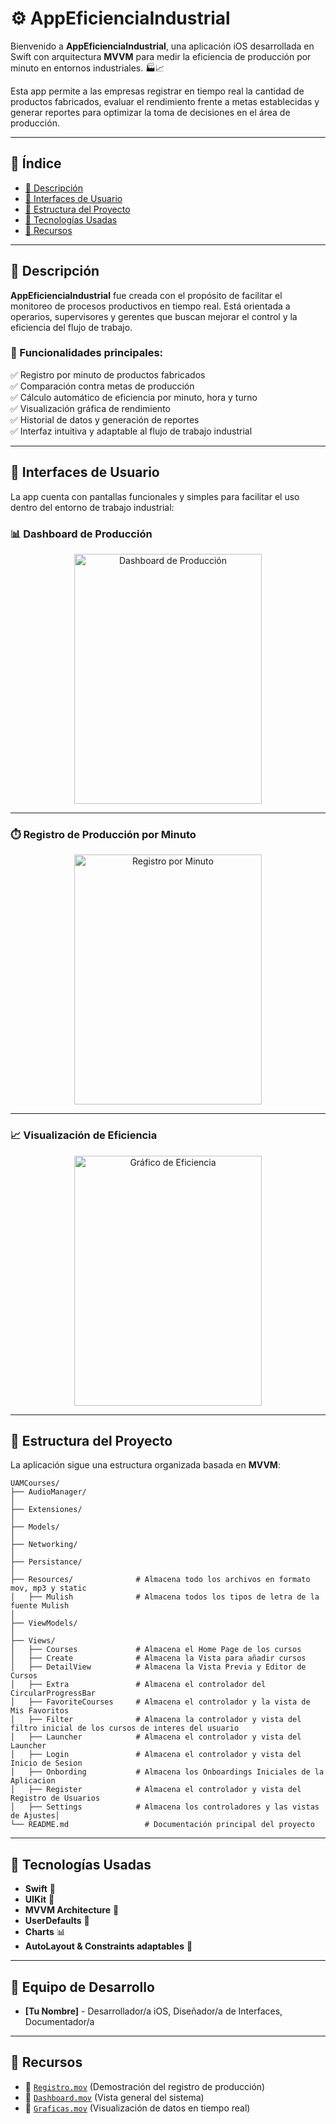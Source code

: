# ⚙️ AppEficienciaIndustrial

Bienvenido a **AppEficienciaIndustrial**, una aplicación iOS desarrollada en Swift con arquitectura **MVVM** para medir la eficiencia de producción por minuto en entornos industriales. 🏭📈

Esta app permite a las empresas registrar en tiempo real la cantidad de productos fabricados, evaluar el rendimiento frente a metas establecidas y generar reportes para optimizar la toma de decisiones en el área de producción.

---

## 📌 Índice

- [📖 Descripción](#-descripción)
- [📱 Interfaces de Usuario](#-interfaces-de-usuario)
- [📂 Estructura del Proyecto](#-estructura-del-proyecto)
- [🔧 Tecnologías Usadas](#-tecnologías-usadas)
- [📸 Recursos](#-recursos)
---

## 📖 Descripción

**AppEficienciaIndustrial** fue creada con el propósito de facilitar el monitoreo de procesos productivos en tiempo real. Está orientada a operarios, supervisores y gerentes que buscan mejorar el control y la eficiencia del flujo de trabajo.

### 🎯 Funcionalidades principales:
✅ Registro por minuto de productos fabricados  
✅ Comparación contra metas de producción  
✅ Cálculo automático de eficiencia por minuto, hora y turno  
✅ Visualización gráfica de rendimiento  
✅ Historial de datos y generación de reportes  
✅ Interfaz intuitiva y adaptable al flujo de trabajo industrial

---

## 📱 Interfaces de Usuario

La app cuenta con pantallas funcionales y simples para facilitar el uso dentro del entorno de trabajo industrial:

### 📊 Dashboard de Producción

<p align="center">
  <img src="Images/Dashboard.gif" alt="Dashboard de Producción" width="300" height="400" />
</p>

---

### ⏱️ Registro de Producción por Minuto

<p align="center">
  <img src="Images/Registro.gif" alt="Registro por Minuto" width="300" height="400" />
</p>

---

### 📈 Visualización de Eficiencia

<p align="center">
  <img src="Images/Eficiencia.gif" alt="Gráfico de Eficiencia" width="300" height="400" />
</p>

---

## 📂 Estructura del Proyecto

La aplicación sigue una estructura organizada basada en **MVVM**:


```plaintext
UAMCourses/
├── AudioManager/           
│
├── Extensiones/           
│
├── Models/
│
├── Networking/           
│
├── Persistance/
│
├── Resources/              # Almacena todo los archivos en formato mov, mp3 y static
│   ├── Mulish              # Almacena todos los tipos de letra de la fuente Mulish        
│
├── ViewModels/              
│
├── Views/
│   ├── Courses             # Almacena el Home Page de los cursos 
│   ├── Create              # Almacena la Vista para añadir cursos
│   ├── DetailView          # Almacena la Vista Previa y Editor de Cursos
│   ├── Extra               # Almacena el controlador del CircularProgressBar
│   ├── FavoriteCourses     # Almacena el controlador y la vista de Mis Favoritos
│   ├── Filter              # Almacena la controlador y vista del filtro inicial de los cursos de interes del usuario
│   ├── Launcher            # Almacena el controlador y vista del Launcher
│   ├── Login               # Almacena el controlador y vista del Inicio de Sesion
│   ├── Onbording           # Almacena los Onboardings Iniciales de la Aplicacion
│   ├── Register            # Almacena el controlador y vista del Registro de Usuarios
│   ├── Settings            # Almacena los controladores y las vistas de Ajustes│
└── README.md                 # Documentación principal del proyecto

```



---

## 🔧 Tecnologías Usadas

- **Swift** 🚀  
- **UIKit** 🎨  
- **MVVM Architecture** 🧠  
- **UserDefaults** 💾  
- **Charts** 📊  
- **AutoLayout & Constraints adaptables** 📱  

---

## 👥 Equipo de Desarrollo

- **[Tu Nombre]** - Desarrollador/a iOS, Diseñador/a de Interfaces, Documentador/a  

---

## 📸 Recursos

- 🎥 [`Registro.mov`](Images/Registro.mov) (Demostración del registro de producción)  
- 🎥 [`Dashboard.mov`](Images/Dashboard.mov) (Vista general del sistema)  
- 🎥 [`Graficas.mov`](Images/Graficas.mov) (Visualización de datos en tiempo real)

